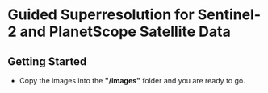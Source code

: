 # Guided Superresolution for Sentinel-2 and PlanetScope Satellite Data

## Getting Started
- Copy the images into the <strong>"/images"</strong> folder and you are ready to go.